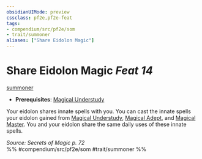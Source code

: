 ```yaml
---
obsidianUIMode: preview
cssclass: pf2e,pf2e-feat
tags:
- compendium/src/pf2e/som
- trait/summoner
aliases: ["Share Eidolon Magic"]
---
```

# Share Eidolon Magic  *Feat 14*  
[summoner](../../rules/traits/summoner-som.md)  

- **Prerequisites**: [Magical Understudy](magical-understudy-som.md)

Your eidolon shares innate spells with you. You can cast the innate spells your eidolon gained from [Magical Understudy](magical-understudy-som.md), [Magical Adept](magical-adept-som.md), and [Magical Master](magical-master-som.md). You and your eidolon share the same daily uses of these innate spells.

*Source: Secrets of Magic p. 72*  
%% #compendium/src/pf2e/som #trait/summoner %%